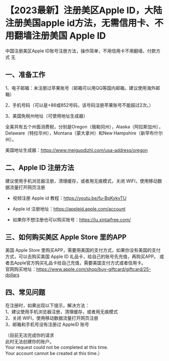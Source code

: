 # 【2023最新】注册美区Apple ID，大陆注册美国apple id方法，无需信用卡、不用翻墙注册美国 Apple ID

中国注册美区Apple ID账号注册方法，操作简单，不用信用卡不用翻墙，付款方式 无

## 一、准备工作

1、电子邮箱：未注册过苹果账号（邮箱可以用QQ等国内邮箱，建议使用海外邮箱）

2、手机号码（可以是+86或852号码，该号码注册苹果账号不能超过2次。）

3、美国免税州地址（可使用地址生成器）

全美共有五个州面消费税，分别是Oregon（俄勒冈州），Alaska（阿拉斯加州），Delaware（特拉华州），Montana（蒙大拿州）和New Hampshire（新罕布什尔州）。

美国地址生成器：https://www.meiguodizhi.com/usa-address/oregon

## 二、Apple ID 注册方法
建议使用手机浏览器注册，清理缓存，或者用无痕模式，关闭 WIFI，使用移动数据流量打开网页注册

- 视频注册 Apple id 教程：https://youtu.be/fu-BpKykvTU

- Apple id 注册地址：https://appleid.apple.com/account

- 如果你不想注册也可以购买账号：https://lu.xintaifree.com/


## 三、如何购买美区 Apple Store 里的APP

美国 Apple Store 里购买APP，需要用美国的支付方式，如果你没有美国的支付方式，可以去购买美国 Apple ID 礼品卡，给自己的账号先充值，再购买APP。
或者去Apple官方购买礼品卡给自己充值，需要美国支付方式或者信用卡。  
官网购买地址：https://www.apple.com/shop/buy-giftcard/giftcard/25-dollars

## 四、常见问题

在注册时，如果出现以下提示，解决方法：  
1、建议使用手机浏览器注册，清理缓存，或者用无痕模式  
2、关闭 WIFI，使用移动数据流量打开网页注册  
3、邮箱和手机号没有注册过 AppleID 账号  

（目前无法完成你的请求  
此时无法创建你的账户。  
Your request could not be completed at this time.  
Your account cannot be created at this time.）











